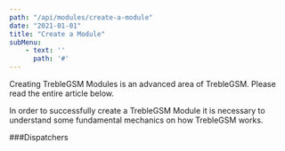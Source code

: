 ```yaml
---
path: "/api/modules/create-a-module"
date: "2021-01-01"
title: "Create a Module"
subMenu: 
    - text: ''
      path: '#'
---
```


Creating TrebleGSM Modules is an advanced area of TrebleGSM. Please read the entire article below.

In order to successfully create a TrebleGSM Module it is necessary to understand some fundamental mechanics on how TrebleGSM works. 
<div class='crsInfoGraphic'>
</div>

###Dispatchers
